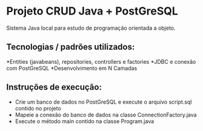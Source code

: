 # Projeto CRUD Java + PostGreSQL
Sistema Java local para estudo de programação orientada a objeto.

## Tecnologias / padrões utilizados:
*Entities (javabeans), repositories, controllers e factories
*JDBC e conexão com PostGreSQL
*Desenvolvimento em N Camadas

## Instruções de execução:
* Crie um banco de dados no PostGreSQL e execute o arquivo script.sql contido no projeto
* Mapeie a conexão do banco de dados na classe ConnectionFactory.java
* Execute o método main contido na classe Program.java
